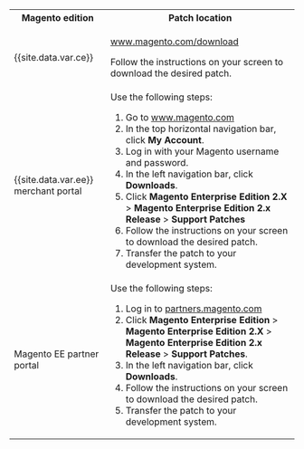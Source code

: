 
<table>
<tbody>
 <tr>
  <th>Magento edition</th>
  <th>Patch location</th>
 </tr>
 <tr>
 <td>{{site.data.var.ce}}</td>
 <td><p><a href="http://www.magento.com/download">www.magento.com/download</a></p>
  <p>Follow the instructions on your screen to download the desired patch.</p></td>
 </tr>
 <tr>
  <td>{{site.data.var.ee}} merchant portal</td>
  <td>Use the following steps:
  <ol><li>Go to <a href="http://www.magento.com">www.magento.com</a></li>
  <li>In the top horizontal navigation bar, click <strong>My Account</strong>.</li>
  <li>Log in with your Magento username and password.</li>
  <li>In the left navigation bar, click <strong>Downloads</strong>.</li>
  <li>Click <strong>Magento Enterprise Edition</strong> <strong>2.X</strong> > <strong>Magento Enterprise Edition 2.x Release</strong> > <strong>Support Patches</strong></li>
  <li>Follow the instructions on your screen to download the desired patch.</li></ul>

 </li>
 <li>Transfer the patch to your development system.</li></ol></td>
 </tr>
 <tr>
  <td>Magento EE partner portal</td>
  <td>Use the following steps:
  <ol><li>Log in to <a href="https://partners.magento.com/English/?rdir=/files.aspx">partners.magento.com</a></li>
  <li>Click <strong>Magento Enterprise Edition</strong> > <strong>Magento Enterprise Edition 2.X</strong> > <strong>Magento Enterprise Edition 2.x Release</strong> > <strong>Support Patches</strong>.</li>
  <li>In the left navigation bar, click <strong>Downloads</strong>.</li>
  <li>Follow the instructions on your screen to download the desired patch.</li>
 <li>Transfer the patch to your development system.</li></ol></td>
  </tr>
</tbody>
</table>
